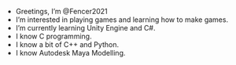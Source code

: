 - Greetings, I’m @Fencer2021
- I’m interested in playing games and learning how to make games.
- I’m currently learning Unity Engine and C#.
- I know C programming.
- I know a bit of C++ and Python.
- I know Autodesk Maya Modelling.
